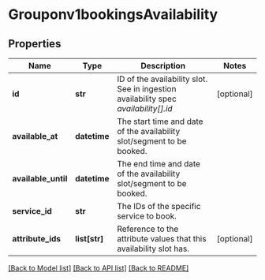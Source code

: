 # Grouponv1bookingsAvailability

## Properties
Name | Type | Description | Notes
------------ | ------------- | ------------- | -------------
**id** | **str** | ID of the availability slot. See in ingestion availability spec *availability[].id*  | [optional] 
**available_at** | **datetime** | The start time and date of the availability slot/segment to be booked.  | 
**available_until** | **datetime** | The end time and date of the availability slot/segment to be booked.  | 
**service_id** | **str** | The IDs of the specific service to book.  | 
**attribute_ids** | **list[str]** | Reference to the attribute values that this availability slot has.  | [optional] 

[[Back to Model list]](../README.md#documentation-for-models) [[Back to API list]](../README.md#documentation-for-api-endpoints) [[Back to README]](../README.md)

